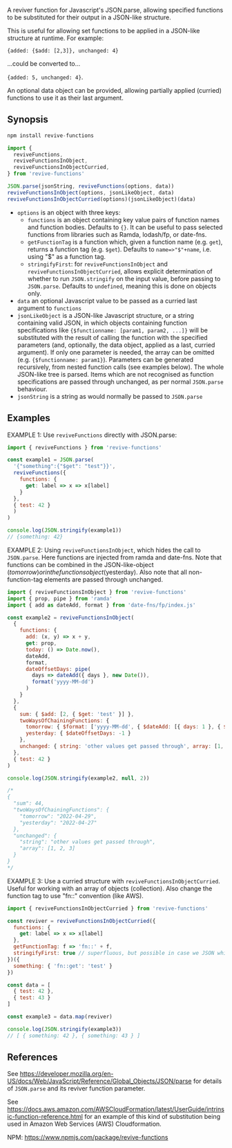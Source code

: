 A reviver function for Javascript's JSON.parse, allowing specified functions to be substituted for their output in a JSON-like structure.

This is useful for allowing set functions to be applied in a JSON-like structure at runtime. For example:

`{added: {$add: [2,3]}, unchanged: 4}` 

...could be converted to...

`{added: 5, unchanged: 4}`. 

An optional data object can be provided, allowing partially applied (curried) functions to use it as their last argument.

## Synopsis

```js
npm install revive-functions

import { 
  reviveFunctions, 
  reviveFunctionsInObject, 
  reviveFunctionsInObjectCurried, 
} from 'revive-functions'

JSON.parse(jsonString, reviveFunctions(options, data))
reviveFunctionsInObject(options, jsonLikeObject, data)
reviveFunctionsInObjectCurried(options)(jsonLikeObject)(data)
```

* `options` is an object with three keys:
  * `functions` is an object containing key value pairs of function names and function bodies. Defaults to `{}`. It can be useful to pass selected functions from libraries such as Ramda, lodash/fp, or date-fns.
  * `getFunctionTag` is a function which, given a function name (e.g. `get`), returns a function tag (e.g. `$get`). Defaults to `name=>"$"+name`, i.e. using "$" as a function tag.
  * `stringifyFirst`: for `reviveFunctionsInObject` and `reviveFunctionsInObjectCurried`, allows explicit determination of whether to run `JSON.stringify` on the input value, before passing to `JSON.parse`. Defaults to `undefined`, meaning this is done on objects only.
* `data` an optional Javascript value to be passed as a curried last argument to `functions`
* `jsonLikeObject` is a JSON-like Javascript structure, or a string containing valid JSON, in which objects containing function specifications like `{$functionname: [param1, param2, ...]}` will be substituted with the result of calling the function with the specified parameters (and, optionally, the data object, applied as a last, curried argument). If only one parameter is needed, the array can be omitted (e.g. `{$functionname: param1}`). Parameters can be generated recursively, from nested function calls (see examples below). The whole JSON-like tree is parsed. Items which are not recognised as function specifications are passed through unchanged, as per normal `JSON.parse` behaviour.
* `jsonString` is a string as would normally be passed to `JSON.parse`

## Examples

EXAMPLE 1: Use `reviveFunctions` directly with JSON.parse:
```js
import { reviveFunctions } from 'revive-functions'

const example1 = JSON.parse(
  '{"something":{"$get": "test"}}',
  reviveFunctions({
    functions: {
      get: label => x => x[label]
    }
  },
  { test: 42 }
  )
)

console.log(JSON.stringify(example1))
// {something: 42}
```

EXAMPLE 2: Using `reviveFunctionsInObject`, which hides the call to `JSON.parse`. Here functions are injected from ramda and date-fns.
Note that functions can be combined in the JSON-like-object ($tomorrow)
or in the functions object ($yesterday).
Also note that all non-function-tag elements are passed through unchanged.
```js
import { reviveFunctionsInObject } from 'revive-functions'
import { prop, pipe } from 'ramda'
import { add as dateAdd, format } from 'date-fns/fp/index.js'

const example2 = reviveFunctionsInObject(
  {
    functions: {
      add: (x, y) => x + y,
      get: prop,
      today: () => Date.now(),
      dateAdd,
      format,
      dateOffsetDays: pipe(
        days => dateAdd({ days }, new Date()),
        format('yyyy-MM-dd')
      )
    }
  },
  {
    sum: { $add: [2, { $get: 'test' }] },
    twoWaysOfChainingFunctions: {
      tomorrow: { $format: ['yyyy-MM-dd', { $dateAdd: [{ days: 1 }, { $today: [] }] }] },
      yesterday: { $dateOffsetDays: -1 }
    },
    unchanged: { string: 'other values get passed through', array: [1, 2, 3] }
  },
  { test: 42 }
)

console.log(JSON.stringify(example2, null, 2))

/*
{
  "sum": 44,
  "twoWaysOfChainingFunctions": {
    "tomorrow": "2022-04-29",
    "yesterday": "2022-04-27"
  },
  "unchanged": {
    "string": "other values get passed through",
    "array": [1, 2, 3]
  }
}
*/

```
EXAMPLE 3: Use a curried structure with `reviveFunctionsInObjectCurried`.
Useful for working with an array of objects (collection).
Also change the function tag to use "fn::" convention (like AWS).
```js
import { reviveFunctionsInObjectCurried } from 'revive-functions'

const reviver = reviveFunctionsInObjectCurried({
  functions: {
    get: label => x => x[label]
  },
  getFunctionTag: f => 'fn::' + f,
  stringifyFirst: true // superfluous, but possible in case we JSON which could be just a string
})({
  something: { 'fn::get': 'test' } 
})

const data = [
  { test: 42 },
  { test: 43 }
]

const example3 = data.map(reviver)

console.log(JSON.stringify(example3))
// [ { something: 42 }, { something: 43 } ]

```

## References

See https://developer.mozilla.org/en-US/docs/Web/JavaScript/Reference/Global_Objects/JSON/parse for details of `JSON.parse` and its reviver function parameter.

See https://docs.aws.amazon.com/AWSCloudFormation/latest/UserGuide/intrinsic-function-reference.html for an example of this kind of substitution being used in Amazon Web Services (AWS) Cloudformation.

NPM: https://www.npmjs.com/package/revive-functions